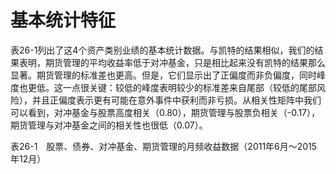 # 基本统计特征

表26-1列出了这4个资产类别业绩的基本统计数据。与凯特的结果相似，我们的结果表明，期货管理的平均收益率低于对冲基金，只是相比起来没有凯特的结果那么显著。期货管理的标准差也更高。但是，它们显示出了正偏度而非负偏度，同时峰度也更低。这一点很关键：较低的峰度表明较少的标准差来自尾部（较低的尾部风险），并且正偏度表示更有可能在意外事件中获利而非亏损。从相关性矩阵中我们可以看到，对冲基金与股票高度相关（0.80），期货管理与股票负相关（-0.17），期货管理与对冲基金之间的相关性也很低（0.07）。

表26-1　股票、债券、对冲基金、期货管理的月频收益数据（2011年6月～2015年12月）

[](http://popImage?src='../Images/606-1.jpg')